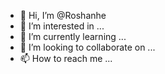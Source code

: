 - 👋 Hi, I’m @Roshanhe
- 👀 I’m interested in ...
- 🌱 I’m currently learning ...
- 💞️ I’m looking to collaborate on ...
- 📫 How to reach me ...

<!---
Roshanhe/Roshanhe is a ✨ special ✨ repository because its `README.md` (this file) appears on your GitHub profile.
You can click the Preview link to take a look at your changes.
--->
